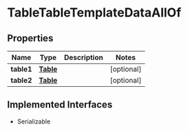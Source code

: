

# TableTableTemplateDataAllOf


## Properties

Name | Type | Description | Notes
------------ | ------------- | ------------- | -------------
**table1** | [**Table**](Table.md) |  |  [optional]
**table2** | [**Table**](Table.md) |  |  [optional]


## Implemented Interfaces

* Serializable


